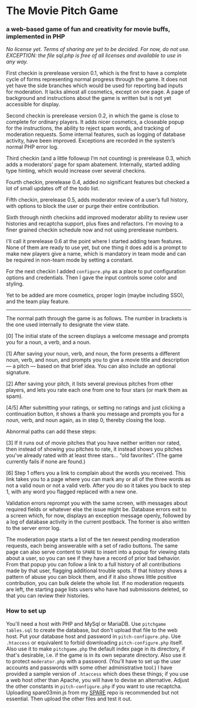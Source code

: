 # The Movie Pitch Game
### a web-based game of fun and creativity for movie buffs, implemented in PHP

_No license yet.  Terms of sharing are yet to be decided.  For now, do not use._
_EXCEPTION: the file sql.php is free of all licenses and available to use in any way._

First checkin is prerelease version 0.1, which is the first to have a complete cycle of forms representing normal progress through the game.
It does not yet have the side branches which would be used for reporting bad inputs for moderation.
It lacks almost all cosmetics, except on one page.
A page of background and instructions about the game is written but is not yet accessible for display.

Second checkin is prerelease version 0.2, in which the game is close to complete for ordinary players.
It adds nicer cosmetics, a closeable popup for the instructions, the ability to reject spam words, and tracking of moderation requests.
Some internal features, such as logging of database activity, have been improved.
Exceptions are recorded in the system’s normal PHP error log.

Third checkin (and a little followup I’m not counting) is prerelease 0.3, which adds a moderators’ page for spam abatement.
Internally, started adding type hinting, which would increase over several checkins.

Fourth checkin, prerelease 0.4, added no significant features but checked a lot of small updates off of the todo list.

Fifth checkin, prerelease 0.5, adds moderator review of a user’s full history, with options to block the user or purge their entire contribution.

Sixth through ninth checkins add improved moderator ability to review user histories and recaptcha support, plus fixes and refactors.
I'm moving to a finer grained checkin schedule now and not using prerelease numbers.

I'll call it prerelease 0.6 at the point where I started adding team features.
None of them are ready to use yet, but one thing it does add is a prompt to make new players give a name, which is mandatory in team mode and can be required in non-team mode by setting a constant.

For the next checkin I added `configure.php` as a place to put configuration options and credentials.
Then I gave the input controls some color and styling.

Yet to be added are more cosmetics, proper login (maybe including SSO), and the team play feature.

----

The normal path through the game is as follows.
The number in brackets is the one used internally to designate the view state.

[0] The initial state of the screen displays a welcome message and prompts you for a noun, a verb, and a noun.

[1] After saving your noun, verb, and noun, the form presents a different noun, verb, and noun, and prompts you to give a movie title and description — a pitch — based on that brief idea.
You can also include an optional signature.

[2] After saving your pitch, it lists several previous pitches from other players, and lets you rate each one from one to four stars (or mark them as spam).

[4/5] After submitting your ratings, or setting no ratings and just clicking a continuation button, it shows a thank you message and prompts you for a noun, verb, and noun again, as in step 0, thereby closing the loop.

Abnormal paths can add these steps:

[3] If it runs out of movie pitches that you have neither written nor rated, then instead of showing you pitches to rate, it instead shows you pitches you've already rated with at least three stars... “old favorites”.
(The game currently fails if none are found.)

[6] Step 1 offers you a link to complain about the words you received.
This link takes you to a page where you can mark any or all of the three words as not a valid noun or not a valid verb.
After you do so it takes you back to step 1, with any word you flagged replaced with a new one.

Validation errors reprompt you with the same screen, with messages about required fields or whatever else the issue might be.
Database errors exit to a screen which, for now, displays an exception message openly, followed by a log of database activity in the current postback.
The former is also written to the server error log.

The moderation page starts a list of the ten newest pending moderation requests, each being answerable with a set of radio buttons.
The same page can also serve content to `SPARE` to insert into a popup for viewing stats about a user, so you can see if they have a record of prior bad behavior.
From that popup you can follow a link to a full history of all contributions made by that user, flagging additional trouble spots.
If that history shows a pattern of abuse you can block them, and if it also shows little positive contribution, you can bulk delete the whole list.
If no moderation requests are left, the starting page lists users who have had submissions deleted, so that you can review their histories.

### How to set up

You'll need a host with PHP and MySql or MariaDB.
Use `pitchgame tables.sql` to create the database, but don't upload that file to the web host.
Put your database host and password in `pitch-configure.php`.
Use `.htaccess` or equivalent to forbid downloading `pitch-configure.php` itself.
Also use it to make `pitchgame.php` the default index page in its directory, if that's desirable, i.e. if the game is in its own separate directory.
Also use it to protect `moderator.php` with a password.
(You’ll have to set up the user accounts and passwords with some other administrative tool.)
I have provided a sample version of `.htaccess` which does these things; if you use a web host other than Apache, you will have to devise an alternative.
Adjust the other constants in `pitch-configure.php` if you want to use recaptcha.
Uploading spare03min.js from my [SPARE](https://github.com/paulkienitz/SPARE) repo is recommended but not essential.
Then upload the other files and test it out.
